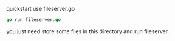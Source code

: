 quickstart use fileserver.go

```go
go run fileserver.go
```

you just need store some files in this directory and run fileserver.
